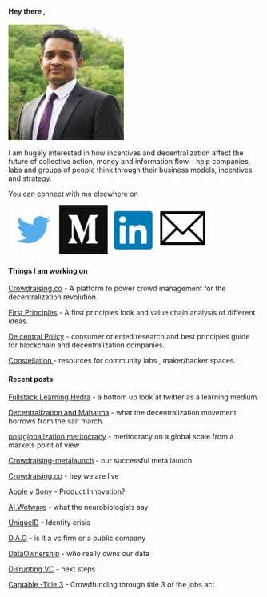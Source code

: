 #### Hey there ,

![](/assets/NaveenMishraResumePic.jpg)

I am hugely interested in how incentives and decentralization affect the future of collective action, money and information flow. I help companies, labs and groups of people think through their business models, incentives and strategy.

You can connect with me elsewhere on

[![](/assets/tlogo.png)](https://twitter.com/urstrulymishra)[![](/assets/mlogo.png)](https://medium.com/@naveenmishra)[![](/assets/llogo.png)](https://www.linkedin.com/in/naveenmishra/)[![](/assets/elogo.png)](mailto:contact@naveenmishra.co)

#### Things I am working on

[Crowdraising.co](www.crowdraising.co) - A platform to power crowd management for the decentralization revolution.

[First Principles](firstprinciples.naveenmishra.co) - A first principles look and value chain analysis of different ideas.

[De central Policy](decentralpolicy.naveenmishra.co) - consumer oriented research and best principles guide for blockchain and decentralization companies.

[Constellation ](constellation.naveenmishra.co)- resources for community labs , maker/hacker spaces.

#### Recent posts

[Fullstack Learning Hydra](/fullstack-learning-hydra.md) - a bottom up look at twitter as a learning medium.

[Decentralization and Mahatma](/decentralization-and-mahatma.md) - what the decentralization movement borrows from the salt march.

[postglobalization meritocracy](/postglobalization-meritocracy.md) - meritocracy on a global scale from a markets point of view

[Crowdraising-metalaunch](/crowdraising-metalaunch.md) - our successful meta launch

[Crowdraising.co](/crowdraisingco.md) - hey we are live

[Apple v Sony](/apple-v-sony.md) - Product Innovation?

[AI,Wetware](/aiwetware.md) - what the neurobiologists say

[UniqueID](/uniqueid.md) - Identity crisis

[D.A.O](/dao.md) - is it a vc firm or a public company

[DataOwnership](/dataownership.md) - who really owns our data

[Disrupting VC](/disrupting-vc.md) - next steps

[Captable -Title 3](/captable-title-3.md) - Crowdfunding through title 3 of the jobs act


